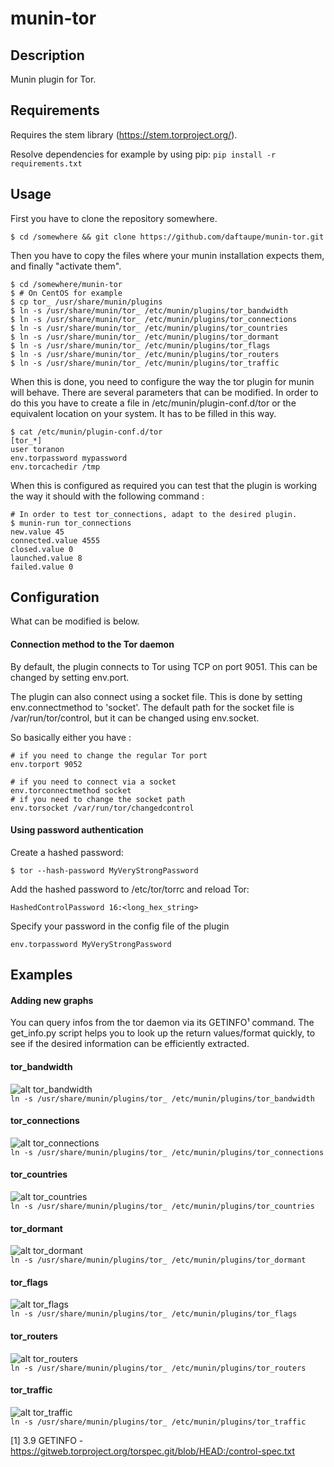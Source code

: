 munin-tor
=========

## Description

Munin plugin for Tor.

## Requirements

Requires the stem library (https://stem.torproject.org/).

Resolve dependencies for example by using pip:
`pip install -r requirements.txt`

## Usage

First you have to clone the repository somewhere.

    $ cd /somewhere && git clone https://github.com/daftaupe/munin-tor.git
    
Then you have to copy the files where your munin installation expects them, and finally "activate them".

    $ cd /somewhere/munin-tor
    $ # On CentOS for example
    $ cp tor_ /usr/share/munin/plugins
    $ ln -s /usr/share/munin/tor_ /etc/munin/plugins/tor_bandwidth
    $ ln -s /usr/share/munin/tor_ /etc/munin/plugins/tor_connections
    $ ln -s /usr/share/munin/tor_ /etc/munin/plugins/tor_countries
    $ ln -s /usr/share/munin/tor_ /etc/munin/plugins/tor_dormant
    $ ln -s /usr/share/munin/tor_ /etc/munin/plugins/tor_flags
    $ ln -s /usr/share/munin/tor_ /etc/munin/plugins/tor_routers
    $ ln -s /usr/share/munin/tor_ /etc/munin/plugins/tor_traffic
   
When this is done, you need to configure the way the tor plugin for munin will behave. There are several parameters that can be modified.
In order to do this you have to create a file in /etc/munin/plugin-conf.d/tor or the equivalent location on your system. It has to be filled in this way.

    $ cat /etc/munin/plugin-conf.d/tor
    [tor_*]
    user toranon
    env.torpassword mypassword
    env.torcachedir /tmp

When this is configured as required you can test that the plugin is working the way it should with the following command :

    # In order to test tor_connections, adapt to the desired plugin.
    $ munin-run tor_connections
    new.value 45
    connected.value 4555
    closed.value 0
    launched.value 8
    failed.value 0


## Configuration

What can be modified is below.

#### Connection method to the Tor daemon

By default, the plugin connects to Tor using TCP on port 9051. This can be
changed by setting env.port.

The plugin can also connect using a socket file. This is done by setting
env.connectmethod to 'socket'. The default path for the socket file is
/var/run/tor/control, but it can be changed using env.socket.

So basically either you have :
    
    # if you need to change the regular Tor port
    env.torport 9052 

    # if you need to connect via a socket
    env.torconnectmethod socket
    # if you need to change the socket path
    env.torsocket /var/run/tor/changedcontrol

#### Using password authentication

Create a hashed password:

    $ tor --hash-password MyVeryStrongPassword

Add the hashed password to /etc/tor/torrc and reload Tor:

    HashedControlPassword 16:<long_hex_string>

Specify your password in the config file of the plugin

    env.torpassword MyVeryStrongPassword


## Examples

#### Adding new graphs
You can query infos from the tor daemon via its GETINFO¹ command. The get_info.py script helps you to look up the return values/format quickly, to see if the desired information can be efficiently extracted.

#### tor_bandwidth
![alt tor_bandwidth](https://user-images.githubusercontent.com/22810624/27251630-3a5d0bb2-534b-11e7-8ebe-9a78d2d60b1f.png)  
`ln -s /usr/share/munin/plugins/tor_ /etc/munin/plugins/tor_bandwidth`

#### tor_connections
![alt tor_connections](https://i.imgur.com/LAkcKD0.png)  
`ln -s /usr/share/munin/plugins/tor_ /etc/munin/plugins/tor_connections`

#### tor_countries
![alt tor_countries](http://i.imgur.com/6bVsHrN.png)  
`ln -s /usr/share/munin/plugins/tor_ /etc/munin/plugins/tor_countries`

#### tor_dormant
![alt tor_dormant](http://i.imgur.com/UCQr6MX.png)  
`ln -s /usr/share/munin/plugins/tor_ /etc/munin/plugins/tor_dormant`

#### tor_flags
![alt tor_flags](https://user-images.githubusercontent.com/22810624/27251631-3a5eb3f4-534b-11e7-9b48-30de5af5fa4a.png)  
`ln -s /usr/share/munin/plugins/tor_ /etc/munin/plugins/tor_flags`

#### tor_routers
![alt tor_routers](https://user-images.githubusercontent.com/22810624/27251632-3a5fd20c-534b-11e7-9009-909799b0b95b.png)  
`ln -s /usr/share/munin/plugins/tor_ /etc/munin/plugins/tor_routers`

#### tor_traffic
![alt tor_traffic](https://i.imgur.com/YXLZHGa.png)  
`ln -s /usr/share/munin/plugins/tor_ /etc/munin/plugins/tor_traffic`



[1] 3.9 GETINFO - https://gitweb.torproject.org/torspec.git/blob/HEAD:/control-spec.txt
